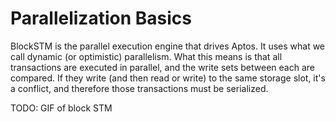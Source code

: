 # Parallelization Basics

BlockSTM is the parallel execution engine that drives Aptos.  It uses what we call dynamic (or optimistic) parallelism.  What this means is that all transactions are executed in parallel, and the write sets between each are compared.  If they write (and then read or write) to the same storage slot, it's a conflict, and therefore those transactions must be serialized.

TODO: GIF of block STM
